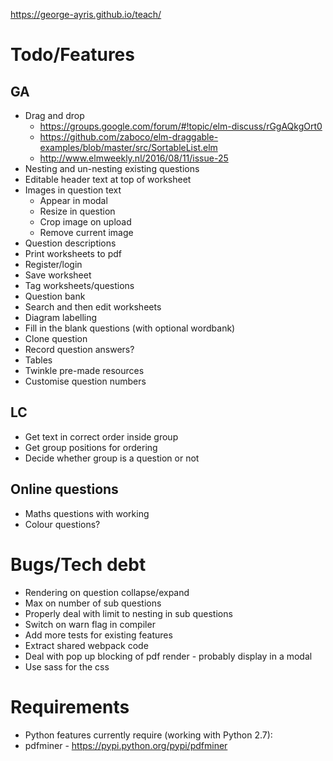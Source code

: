 https://george-ayris.github.io/teach/

# Todo/Features
## GA
- Drag and drop 
  - https://groups.google.com/forum/#!topic/elm-discuss/rGgAQkgOrt0
  - https://github.com/zaboco/elm-draggable-examples/blob/master/src/SortableList.elm
  - http://www.elmweekly.nl/2016/08/11/issue-25
- Nesting and un-nesting existing questions
- Editable header text at top of worksheet
- Images in question text
  - Appear in modal
  - Resize in question
  - Crop image on upload
  - Remove current image
- Question descriptions
- Print worksheets to pdf
- Register/login
- Save worksheet
- Tag worksheets/questions
- Question bank
- Search and then edit worksheets
- Diagram labelling
- Fill in the blank questions (with optional wordbank)
- Clone question
- Record question answers?
- Tables
- Twinkle pre-made resources
- Customise question numbers

## LC
- Get text in correct order inside group
- Get group positions for ordering
- Decide whether group is a question or not

## Online questions
- Maths questions with working
- Colour questions?

# Bugs/Tech debt
- Rendering on question collapse/expand
- Max on number of sub questions
- Properly deal with limit to nesting in sub questions
- Switch on warn flag in compiler  
- Add more tests for existing features
- Extract shared webpack code
- Deal with pop up blocking of pdf render - probably display in a modal
- Use sass for the css

# Requirements  
- Python features currently require (working with Python 2.7):
- pdfminer - https://pypi.python.org/pypi/pdfminer
